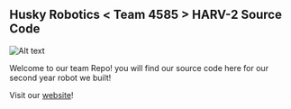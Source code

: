 ## Husky Robotics < Team 4585 > HARV-2 Source Code



![Alt text](http://huskyrobotics.weebly.com/uploads/1/9/0/2/19023651/1400799246.png?raw=true "Husky Robotics - Team 4585 Logo")

Welcome to our team Repo! you will find our source code here for our second year robot we built!

Visit our [website](http://huskyrobotics.weebly.com/)!

